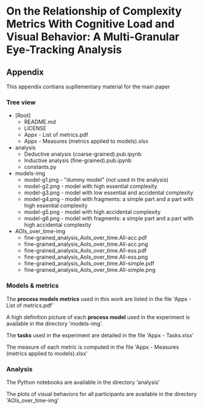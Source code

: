 # On the Relationship of Complexity Metrics With Cognitive Load and Visual Behavior: A Multi-Granular Eye-Tracking Analysis
## Appendix

This appendix contians supllementary material for the main paper

### Tree view
* [Root]
  - README.md
  - LICENSE
  + Appx - List of metrics.pdf
  + Appx - Measures (metrics applied to models).xlsx
* analysis
  + Deductive analysis (coarse-grained).pub.ipynb
  + Inductive analysis (fine-grained).pub.ipynb
  - constants.py
* models-img
  + model-g1.png - "dummy model" (not used in the analysis)
  + model-g2.png - model with high essential complexity
  + model-g3.png - model with low essential and accidental complexity
  + model-g4.png - model with fragments: a simple part and a part with high essential complexity
  + model-g5.png - model with high accidental complexity
  + model-g6.png - model with fragments: a simple part and a part with high accidental complexity
* AOIs_over_time-img
  + fine-grained_analysis_AoIs_over_time.All-acc.pdf
  - fine-grained_analysis_AoIs_over_time.All-acc.png
  + fine-grained_analysis_AoIs_over_time.All-ess.pdf
  - fine-grained_analysis_AoIs_over_time.All-ess.png
  + fine-grained_analysis_AoIs_over_time.All-simple.pdf
  - fine-grained_analysis_AoIs_over_time.All-simple.png

### Models & metrics
The **process models metrics** used in this work are listed in the file 'Appx - List of metrics.pdf'

A high definition picture of each **process model** used in the experiment is available in the directory 'models-img'.

The **tasks** used in the experiment are detailed in the file 'Appx - Tasks.xlsx'

The measure of each metric is computed in the file 'Appx - Measures (metrics applied to models).xlsx'


### Analysis
The Python notebooks are available in the directory 'analysis'

The plots of visual behaviors for all participants are available in the directory 'AOIs_over_time-img'
